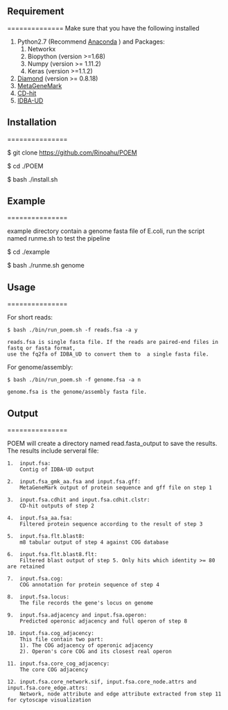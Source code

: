 ## Requirement
==============
Make sure that you have the following installed

1.  Python2.7 (Recommend [Anaconda](https://www.continuum.io/downloads#linux, "https://www.continuum.io/downloads#linux" ) ) and Packages:
    1. Networkx
    2. Biopython (version >=1.68)
    3. Numpy (version >= 1.11.2)
    4. Keras (version >=1.1.2)
2.  [Diamond](https://github.com/bbuchfink/diamond, "https://github.com/bbuchfink/diamond") (version >= 0.8.18) 
3.  [MetaGeneMark](http://exon.gatech.edu/Genemark/, "http://exon.gatech.edu/Genemark")
4.  [CD-hit](https://github.com/weizhongli/cdhit, "https://github.com/weizhongli/cdhit")
5.  [IDBA-UD](https://github.com/loneknightpy/idba, "https://github.com/loneknightpy/idba")



## Installation
===============

$ git clone https://github.com/Rinoahu/POEM

$ cd ./POEM

$ bash ./install.sh

## Example
===============

example directory contain a genome fasta file of E.coli, run the script named runme.sh to test the pipeline

$ cd ./example

$ bash ./runme.sh genome



## Usage
===============

For short reads:

    $ bash ./bin/run_poem.sh -f reads.fsa -a y

    reads.fsa is single fasta file. If the reads are paired-end files in fastq or fasta format, 
    use the fq2fa of IDBA_UD to convert them to  a single fasta file.

For genome/assembly:

    $ bash ./bin/run_poem.sh -f genome.fsa -a n

    genome.fsa is the genome/assembly fasta file.


## Output
===============

POEM will create a directory named read.fasta_output to save the results. The results include serveral file:

    1.  input.fsa:
        Contig of IDBA-UD output

    2.  input.fsa_gmk_aa.fsa and input.fsa.gff:
        MetaGeneMark output of protein sequence and gff file on step 1

    3.  input.fsa.cdhit and input.fsa.cdhit.clstr:
        CD-hit outputs of step 2

    4.  input.fsa_aa.fsa:
        Filtered protein sequence according to the result of step 3

    5.  input.fsa.flt.blast8:
        m8 tabular output of step 4 against COG database

    6.  input.fsa.flt.blast8.flt:
        Filtered blast output of step 5. Only hits which identity >= 80 are retained

    7.  input.fsa.cog:
        COG annotation for protein sequence of step 4

    8.  input.fsa.locus:
        The file records the gene's locus on genome

    9.  input.fsa.adjacency and input.fsa.operon:
        Predicted operonic adjacency and full operon of step 8

    10. input.fsa.cog_adjacency:
        This file contain two part:
        1). The COG adjacency of operonic adjacency
        2). Operon's core COG and its closest real operon

    11. input.fsa.core_cog_adjacency:
        The core COG adjacency

    12. input.fsa.core_network.sif, input.fsa.core_node.attrs and input.fsa.core_edge.attrs:
        Network, node attribute and edge attribute extracted from step 11 for cytoscape visualization





